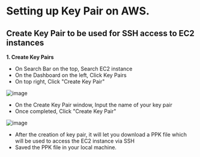 #  Setting up Key Pair on AWS. 

## Create Key Pair to be used for SSH access to EC2 instances

**1. Create Key Pairs**

  - On Search Bar on the top, Search EC2 instance
  - On the Dashboard on the left, Click Key Pairs
  - On top right, Click "Create Key Pair"

  ![image](https://github.com/JRTugs/DevOps-CI-CD-on-AWS-EC2-instance/assets/29426766/e9030b14-8997-41fb-960b-c23d677a790d)

  - On the Create Key Pair window, Input the name of your key pair
  - Once completed, Click "Create Key Pair"

  ![image](https://github.com/JRTugs/DevOps-CI-CD-on-AWS-EC2-instance/assets/29426766/6548fdeb-7fdb-4625-9105-ca0fd850d30a)

  - After the creation of key pair, it will let you download a PPK file which will be used to access the EC2 instance via SSH
  - Saved the PPK file in your local machine.
